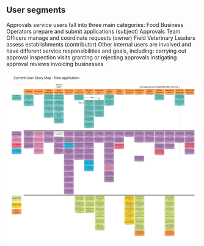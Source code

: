 ## User segments 

Approvals service users fall into three main categories:
Food Business Operators prepare and submit applications (subject)
Approvals Team Officers manage and coordinate requests (owner)
Field Veterinary Leaders assess establishments (contributor)
Other internal users are involved and have different service responsibilities and goals, including: 
carrying out approval inspection visits
granting or rejecting approvals
instigating approval reviews
invoicing businesses

[![User Story Mapping](uploads/Approvals%20Story%20Mapping.jpg)](uploads/Approvals%20Story%20Mapping.jpg)





